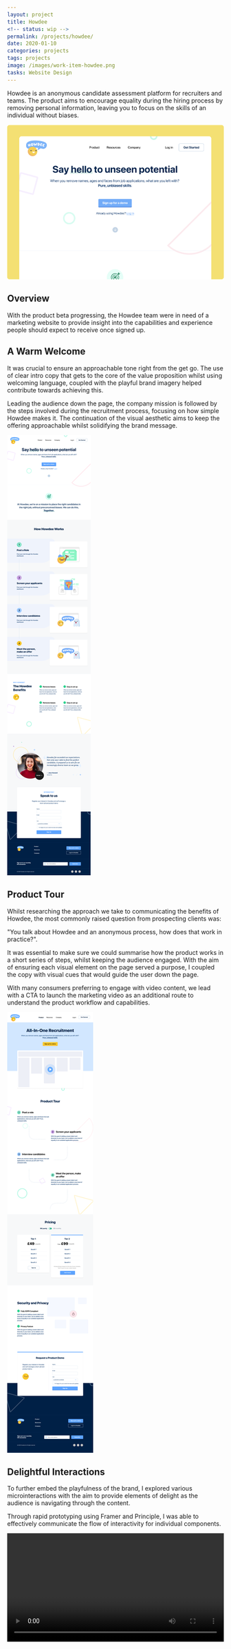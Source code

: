 ```yaml
---
layout: project
title: Howdee
<!-- status: wip -->
permalink: /projects/howdee/
date: 2020-01-10
categories: projects
tags: projects
image: /images/work-item-howdee.png
tasks: Website Design
---
```


Howdee is an anonymous candidate assessment platform for recruiters and teams. The product aims to encourage equality during the hiring process by removing personal information, leaving you to focus on the skills of an individual without biases.

<img loading="lazy" src="/images/work-item-howdee.png" />

## Overview

With the product beta progressing, the Howdee team were in need of a marketing website to provide insight into the capabilities and experience people should expect to receive once signed up.

## A Warm Welcome

It was crucial to ensure an approachable tone right from the get go. The use of clear intro copy that gets to the core of the value proposition whilst using welcoming language, coupled with the playful brand imagery helped contribute towards achieving this.

Leading the audience down the page, the company mission is followed by the steps involved during the recruitment process, focusing on how simple Howdee makes it. The continuation of the visual aesthetic aims to keep the offering approachable whilst solidifying the brand message.

<img loading="lazy" src="/images/project-howdee-home.png" />

## Product Tour

Whilst researching the approach we take to communicating the benefits of Howdee, the most commonly raised question from prospecting clients was:

"You talk about Howdee and an anonymous process, how does that work in practice?".

It was essential to make sure we could summarise how the product works in a short series of steps, whilst keeping the audience engaged. With the aim of ensuring each visual element on the page served a purpose, I coupled the copy with visual cues that would guide the user down the page.

With many consumers preferring to engage with video content, we lead with a CTA to launch the marketing video as an additional route to understand the product workflow and capabilities.

<img loading="lazy" src="/images/project-howdee-product.png" />

## Delightful Interactions

To further embed the playfulness of the brand, I explored various microinteractions with the aim to provide elements of delight as the audience is navigating through the content. 

Through rapid prototyping using Framer and Principle, I was able to effectively communicate the flow of interactivity for individual components.

<video width="100%" height="auto" controls>
  <source src="/videos/howdee_testimonials.webm" type="video/webm">
  <source src="/videos/howdee_testimonials.mp4" type="video/mp4">
  <source src="/videos/howdee_testimonials.ogg" type="video/ogg">
Your browser does not support the video tag.
</video>